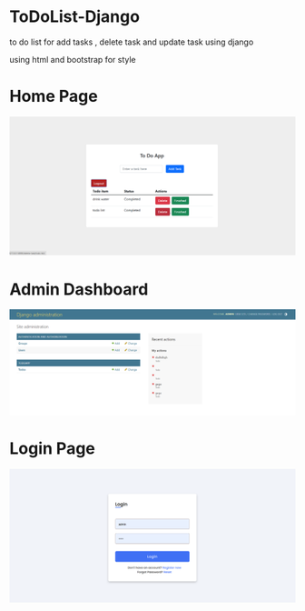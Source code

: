# ToDoList-Django

to do list for add tasks , delete task and update task using django 

using html and bootstrap for style



# Home Page 
![App Screenshot](https://github.com/JihadWael099/ToDoList-Django/blob/main/home.png)

# Admin Dashboard

![App Screenshot](https://github.com/JihadWael099/ToDoList-Django/blob/main/admin.png)

# Login Page

![App Screenshot](https://github.com/JihadWael099/ToDoList-Django/blob/main/login.png)
